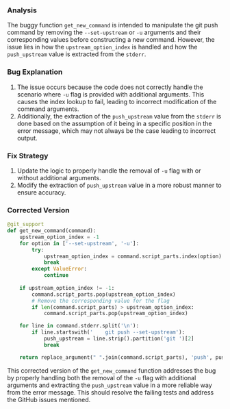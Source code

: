 ### Analysis
The buggy function `get_new_command` is intended to manipulate the git push command by removing the `--set-upstream` or `-u` arguments and their corresponding values before constructing a new command. However, the issue lies in how the `upstream_option_index` is handled and how the `push_upstream` value is extracted from the `stderr`.

### Bug Explanation
1. The issue occurs because the code does not correctly handle the scenario where `-u` flag is provided with additional arguments. This causes the index lookup to fail, leading to incorrect modification of the command arguments.
2. Additionally, the extraction of the `push_upstream` value from the `stderr` is done based on the assumption of it being in a specific position in the error message, which may not always be the case leading to incorrect output.

### Fix Strategy
1. Update the logic to properly handle the removal of `-u` flag with or without additional arguments.
2. Modify the extraction of `push_upstream` value in a more robust manner to ensure accuracy.

### Corrected Version
```python
@git_support
def get_new_command(command):
    upstream_option_index = -1
    for option in ['--set-upstream', '-u']:
        try:
            upstream_option_index = command.script_parts.index(option)
            break
        except ValueError:
            continue
    
    if upstream_option_index != -1:
        command.script_parts.pop(upstream_option_index)
        # Remove the corresponding value for the flag
        if len(command.script_parts) > upstream_option_index:
            command.script_parts.pop(upstream_option_index)

    for line in command.stderr.split('\n'):
        if line.startswith('    git push --set-upstream'):
            push_upstream = line.strip().partition('git ')[2]
            break

    return replace_argument(" ".join(command.script_parts), 'push', push_upstream)
```

This corrected version of the `get_new_command` function addresses the bug by properly handling both the removal of the `-u` flag with additional arguments and extracting the `push_upstream` value in a more reliable way from the error message. This should resolve the failing tests and address the GitHub issues mentioned.